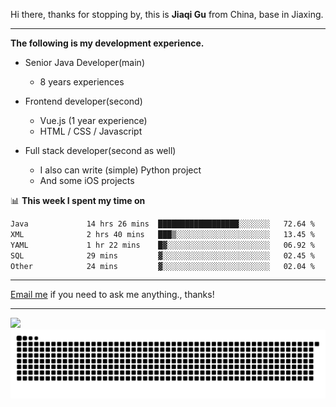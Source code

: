 Hi there, thanks for stopping by, this is **Jiaqi Gu** from China, base in Jiaxing.

---

**The following is my development experience.**

- Senior Java Developer(main)
  - 8 years experiences

- Frontend developer(second)
  - Vue.js (1 year experience)
  - HTML / CSS / Javascript
  
- Full stack developer(second as well)
  - I also can write (simple) Python project
  - And some iOS projects

📊 **This week I spent my time on**
<!--START_SECTION:waka-->

```txt
Java             14 hrs 26 mins  ██████████████████░░░░░░░   72.64 %
XML              2 hrs 40 mins   ███▒░░░░░░░░░░░░░░░░░░░░░   13.45 %
YAML             1 hr 22 mins    █▓░░░░░░░░░░░░░░░░░░░░░░░   06.92 %
SQL              29 mins         ▓░░░░░░░░░░░░░░░░░░░░░░░░   02.45 %
Other            24 mins         ▓░░░░░░░░░░░░░░░░░░░░░░░░   02.04 %
```

<!--END_SECTION:waka-->

---

[Email me](mailto:htk2klwgr@mozmail.com?subject=Hiring_from_GitHub) if you need to ask me anything., thanks!

---

![]( https://visitor-badge.glitch.me/badge?page_id=githubgujiaqi)
![]( https://github.com/droid-Q/droid-Q/raw/output/github-contribution-grid-snake.svg#gh-dark-mode-only)
